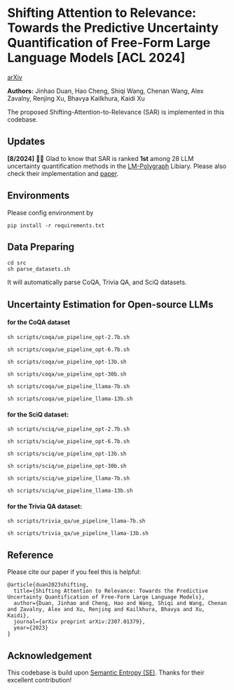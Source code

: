 # Shifting Attention to Relevance: Towards the Predictive Uncertainty Quantification of Free-Form Large Language Models [ACL 2024]
[arXiv](https://arxiv.org/pdf/2307.01379)

**Authors:** Jinhao Duan, Hao Cheng, Shiqi Wang, Chenan Wang, Alex Zavalny, Renjing Xu, Bhavya Kailkhura, Kaidi Xu

The proposed Shifting-Attention-to-Relevance (SAR) is implemented in this codebase. 

## Updates

**[8/2024]** 🎉🎉 Glad to know that SAR is ranked **1st** among 28 LLM uncertainty quantification methods in the [LM-Polygraph](https://github.com/IINemo/lm-polygraph?tab=readme-ov-file) Libiary. Please also check their implementation and [paper](https://arxiv.org/pdf/2406.15627).

## Environments

Please config environment by 

```pip install -r requirements.txt```

## Data Preparing
```shell
cd src
sh parse_datasets.sh
```
It will automatically parse CoQA, Trivia QA, and SciQ datasets.

## Uncertainty Estimation for Open-source LLMs 
#### for the CoQA dataset
```shell
sh scripts/coqa/ue_pipeline_opt-2.7b.sh

sh scripts/coqa/ue_pipeline_opt-6.7b.sh

sh scripts/coqa/ue_pipeline_opt-13b.sh

sh scripts/coqa/ue_pipeline_opt-30b.sh

sh scripts/coqa/ue_pipeline_llama-7b.sh

sh scripts/coqa/ue_pipeline_llama-13b.sh
````

#### for the SciQ dataset:
```shell
sh scripts/sciq/ue_pipeline_opt-2.7b.sh

sh scripts/sciq/ue_pipeline_opt-6.7b.sh

sh scripts/sciq/ue_pipeline_opt-13b.sh

sh scripts/sciq/ue_pipeline_opt-30b.sh

sh scripts/sciq/ue_pipeline_llama-7b.sh

sh scripts/sciq/ue_pipeline_llama-13b.sh
```

#### for the Trivia QA dataset:
```shell
sh scripts/trivia_qa/ue_pipeline_llama-7b.sh

sh scripts/trivia_qa/ue_pipeline_llama-13b.sh
```

## Reference
Please cite our paper if you feel this is helpful:
```shell
@article{duan2023shifting,
  title={Shifting Attention to Relevance: Towards the Predictive Uncertainty Quantification of Free-Form Large Language Models},
  author={Duan, Jinhao and Cheng, Hao and Wang, Shiqi and Wang, Chenan and Zavalny, Alex and Xu, Renjing and Kailkhura, Bhavya and Xu, Kaidi},
  journal={arXiv preprint arXiv:2307.01379},
  year={2023}
}
```

## Acknowledgement
This codebase is build upon [Semantic Entropy (SE)](https://github.com/lorenzkuhn/semantic_uncertainty). Thanks for their excellent contribution!
